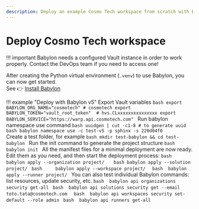 ```yaml
---
description: Deploy an example Cosmo Tech workspace from scratch with Babylon 5
---
```


# Deploy Cosmo Tech workspace 

!!! important
    Babylon needs a configured Vault instance in order to work properly. Contact the DevOps team if you need to access one!

After creating the Python virtual environment (`.venv`) to use Babylon, you can now get started.<br>
See 👉 [Install Babylon](../partials/installation/from_source.md#install-babylon)

!!! example "Deploy with Babylon v5"
    Export Vault variables
    ```bash
    export BABYLON_ORG_NAME="cosmotech" # cosmotech
    export BABYLON_TOKEN="vault_root_token"  # hvs.CLxxxxxxxxxxxxxxx
    export BABYLON_SERVICE="https://warp.api.cosmotech.com"
    ```
    Run babylon namespace use command 
    ```bash
    uuidgen | cut -c1-8 # to generate uuid 
    ```  
    ```bash
    babylon namespace use -c test-v5 -p sphinx -s 220d04f0 
    ```   
    Create a test folder, for example
    ```bash
    mkdir test-babylon && cd test-babylon
    ```
    Run the init command to generate the project structure
    ```bash
    babylon init
    ```
    All the manifest files for a minimal deployment are now ready.
    Edit them as you need, and then start the deployment process:
    ```bash
    babylon apply --organization project/  
    ```
    ```bash
    babylon apply --solution project/
    ```
    ```bash    
    babylon apply --workspace project/ 
    ```
    ```bash 
    babylon apply --runner project/
    ```
    You can also test individual Babylon commands: list resources, update security, etc.
    ```bash 
    babylon api organizations security get-all
    ```
    ```bash 
    babylon api solutions security get --email toto.tata@cosmotech.com 
    ```
    ```bash 
    babylon api workspaces security set-default --role admin
    ```
    ```bash 
    babylon api runners get-all
    ```

